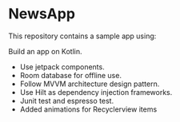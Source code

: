 # NewsApp
This repository contains a sample app using:

Build an app on Kotlin.
- Use jetpack components.
- Room database for offline use.
- Follow MVVM architecture design pattern.
- Use Hilt as dependency injection frameworks.
- Junit test and espresso test.
- Added animations for Recyclerview items

